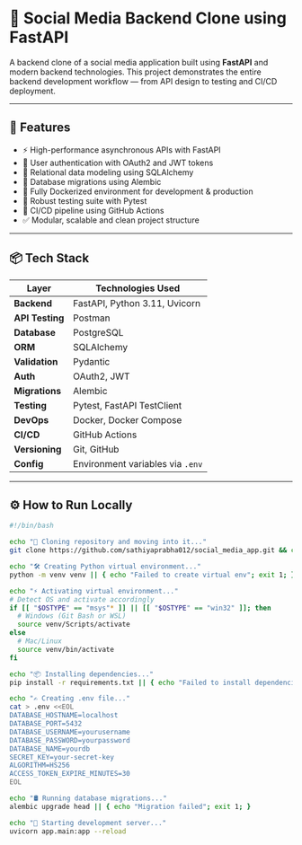 # 📱 Social Media Backend Clone using FastAPI

A backend clone of a social media application built using **FastAPI** and modern backend technologies. This project demonstrates the entire backend development workflow — from API design to testing and CI/CD deployment.

---

## 🚀 Features

- ⚡ High-performance asynchronous APIs with FastAPI  
- 🔐 User authentication with OAuth2 and JWT tokens  
- 🧱 Relational data modeling using SQLAlchemy  
- 🔄 Database migrations using Alembic  
- 🐳 Fully Dockerized environment for development & production  
- 🧪 Robust testing suite with Pytest  
- 🔄 CI/CD pipeline using GitHub Actions  
- ✅ Modular, scalable and clean project structure  

---

## 📦 Tech Stack

| Layer         | Technologies Used              |
|---------------|--------------------------------|
| **Backend**    | FastAPI, Python 3.11, Uvicorn  |
| **API Testing**| Postman                        |
| **Database**   | PostgreSQL                     |
| **ORM**        | SQLAlchemy                     |
| **Validation** | Pydantic                       |
| **Auth**       | OAuth2, JWT                    |
| **Migrations** | Alembic                        |
| **Testing**    | Pytest, FastAPI TestClient     |
| **DevOps**     | Docker, Docker Compose         |
| **CI/CD**      | GitHub Actions                 |
| **Versioning** | Git, GitHub                    |
| **Config**     | Environment variables via `.env` |

---

## ⚙️ How to Run Locally

```bash
#!/bin/bash

echo "🚀 Cloning repository and moving into it..."
git clone https://github.com/sathiyaprabha012/social_media_app.git && cd social_media_app || { echo "Failed to clone repo"; exit 1; }

echo "🛠 Creating Python virtual environment..."
python -m venv venv || { echo "Failed to create virtual env"; exit 1; }

echo "⚡ Activating virtual environment..."
# Detect OS and activate accordingly
if [[ "$OSTYPE" == "msys"* ]] || [[ "$OSTYPE" == "win32" ]]; then
  # Windows (Git Bash or WSL)
  source venv/Scripts/activate
else
  # Mac/Linux
  source venv/bin/activate
fi

echo "📦 Installing dependencies..."
pip install -r requirements.txt || { echo "Failed to install dependencies"; exit 1; }

echo "✍️ Creating .env file..."
cat > .env <<EOL
DATABASE_HOSTNAME=localhost
DATABASE_PORT=5432
DATABASE_USERNAME=yourusername
DATABASE_PASSWORD=yourpassword
DATABASE_NAME=yourdb
SECRET_KEY=your-secret-key
ALGORITHM=HS256
ACCESS_TOKEN_EXPIRE_MINUTES=30
EOL

echo "🛢 Running database migrations..."
alembic upgrade head || { echo "Migration failed"; exit 1; }

echo "🚀 Starting development server..."
uvicorn app.main:app --reload
